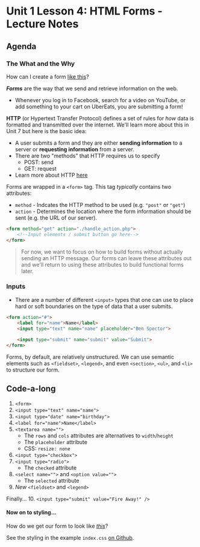 # Unit 1 Lesson 4: HTML Forms - Lecture Notes

## Agenda

### The What and the Why

How can I create a form [like this](https://codepen.io/freeCodeCamp/full/VPaoNP)?

**_Forms_** are the way that we send and retrieve information on the web.
* Whenever you log in to Facebook, search for a video on YouTube, or add something to your cart on UberEats, you are submitting a form!

**HTTP** (or Hypertext Transfer Protocol) defines a set of rules for _how_ data is formatted and transmitted over the internet. We'll learn more about this in Unit 7 but here is the basic idea:
* A user submits a form and they are either **sending information** to a server or **requesting information** from a server.
* There are two "methods" that HTTP requires us to specify
    * POST: send
    * GET: request
* Learn more about HTTP [here](https://www.youtube.com/watch?v=kBXQZMmiA4s)

Forms are wrapped in a `<form>` tag. This tag _typically_ contains two attributes:
* `method` - Indcates the HTTP method to be used (e.g. `"post"` or `"get"`) 
* `action` - Determines the location where the form information should be sent (e.g. the URL of our server).

```html
<form method="get" action="./handle_action.php">
    <!--Input elements / submit button go here-->
</form>
```
   
> For now, we want to focus on how to build forms without actually sending an HTTP message. Our forms can leave these attributes out and we'll return to using these attributes to build functional forms later. 

### Inputs

* There are a number of different `<input>` types that one can use to place hard or soft boundaries on the type of data that a user submits.


```html
<form action="#">
    <label for="name">Name</label>
    <input type="text" name="name" placeholder="Ben Spector">
    
    <input type="submit" name="submit" value="Submit">
</form>
```


Forms, by default, are relatively unstructured. We can use semantic elements such as `<fieldset>`, `<legend>`, and even `<section>`, `<ul>`, and `<li>` to structure our form.

## Code-a-long
1. `<form>`
2. `<input type="text" name="name">`
3. `<input type="date" name="birthday">`
4. `<label for="name">Name</label>`
5. `<textarea name="">`
    * The `rows` and `cols` attributes are alternatives to `width`/`height`
    * The `placeholder` attribute
    * CSS: `resize: none`
6. `<input type="checkbox">`
7. `<input type="radio">`
    * The `checked` attribute
8. `<select name="">` and `<option value="">`
    * The `selected` attribute 
9. *New* `<fieldset>` and `<legend>`

Finally...
10. `<input type="submit" value="Fire Away!" />`

#### Now on to styling...
How do we get our form to look like [_this_](https://codepen.io/freeCodeCamp/full/VPaoNP)?

See the styling in the example `index.css` [on Github](https://github.com/The-Marcy-Lab-School/Fall-2022-Curriculum-BMC/blob/main/se-unit-1/lesson-4-forms/example/index.css).